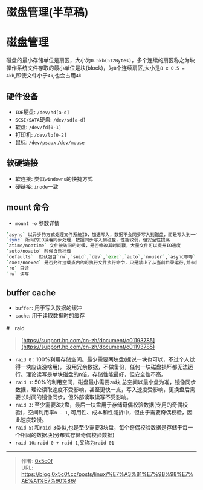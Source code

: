 # 磁盘管理(半草稿)


# 磁盘管理  
磁盘的最小存储单位是扇区，大小为`0.5kb(512Bytes)`，多个连续的扇区称之为块 
操作系统文件存取的最小单位是块(block)，为`8`个连续扇区,大小是`8 x 0.5 = 4kb`,即使文件小于`4k`,也会占用`4k` 

## 硬件设备 
- `IDE`硬盘: `/dev/hd[a-d]`   
- `SCSI/SATA`硬盘: `/dev/sd[a-d]`   
- 软盘: `/dev/fd[0-1]` 
- 打印机: `/dev/lp[0-2]`
- 鼠标: `/dev/psaux`  `/dev/mouse`  

## 软硬链接 
- 软连接: 类似`windowns`的快捷方式 
- 硬链接: `inode`一致  

## mount 命令
- `mount -o` 参数详情 
```bash
`async` 以异步的方式处理文件系统IO，加速写入，数据不会同步写入到磁盘，而是写入到一个缓冲区，提供系统性能，但损失安全性。 
`sync` 所有的IO操着同步处理，数据同步写入到磁盘，性能较弱，但安全性提高 
`atime/noatime` 文件被访问的时候，是否修改其时间戳，大量文件可以提升IO速度 
`auto/noauto` 时候自动挂载  
`defaults`  默认包含`rw`,`suid`,`dev`,`exec`,`auto`,`nouser`,`async等等` 
`exec/noexec` 是否允许挂载点内的可执行文件执行命令，只是禁止了从当前目录运行,并未禁止通过指定`bash`解释器来运行  
`ro` 只读
`rw` 读写 
```
## buffer cache

- `buffer`: 用于写入数据的缓冲 
- `cache`: 用于读取数据时的缓存

#　raid 
> [https://support.hp.com/cn-zh/document/c01193785](https://support.hp.com/cn-zh/document/c01193785)    

- `raid 0` : 100%利用存储空间。最少需要两块盘(据说一块也可以，不过个人觉得一块应该没啥用)， 没用冗余数据，不做备份，任何一块磁盘损坏都无法运行。理论读写是单块磁盘的n倍。存储性能最好，但安全性不高。 
- `raid 1`: 50%的利用空间，磁盘最小需要`2n`块,总空间以最小盘为准，镜像同步数据，理论读取速度不受影响，甚至更快一点，写入速度受影响，更换盘后需要长时间的镜像同步，但外部读取读写不受影响。 
- `raid 3`: 至少需要3块盘，最后一块盘用于存储奇偶校验数据(专用的奇偶校验)，空间利用率`n - 1`,  可用性、成本和性能折中，但由于需要奇偶校验，因此速度较慢。 
- `raid 5`: 和`raid 3`类似,也是至少需要3块盘，每个奇偶校验数据是存储于每一个相同的数据块(分布式存储奇偶校验数据)
- `raid 10`: `raid 0 + raid 1`,又称为`raid 01`



---

> 作者: [0x5c0f](https://blog.0x5c0f.cc)  
> URL: https://blog.0x5c0f.cc/posts/linux/%E7%A3%81%E7%9B%98%E7%AE%A1%E7%90%86/  

